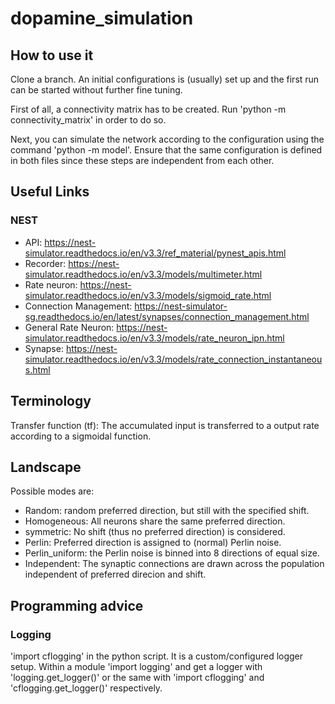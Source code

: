 # dopamine_simulation

## How to use it

Clone a branch.
An initial configurations is (usually) set up and the first run can be started without further fine tuning.

First of all, a connectivity matrix has to be created. Run 'python -m connectivity_matrix' in order to do so.

Next, you can simulate the network according to the configuration using the command 'python -m model'. Ensure that the same configuration is defined in both files since these steps are independent from each other.


## Useful Links
### NEST
 - API: https://nest-simulator.readthedocs.io/en/v3.3/ref_material/pynest_apis.html
 - Recorder: https://nest-simulator.readthedocs.io/en/v3.3/models/multimeter.html
 - Rate neuron: https://nest-simulator.readthedocs.io/en/v3.3/models/sigmoid_rate.html
 - Connection Management: https://nest-simulator-sg.readthedocs.io/en/latest/synapses/connection_management.html
 - General Rate Neuron: https://nest-simulator.readthedocs.io/en/v3.3/models/rate_neuron_ipn.html
 - Synapse: https://nest-simulator.readthedocs.io/en/v3.3/models/rate_connection_instantaneous.html

## Terminology

Transfer function (tf): The accumulated input is transferred to a output rate according to a sigmoidal function.

## Landscape
Possible modes are:
 - Random: random preferred direction, but still with the specified shift.
 - Homogeneous: All neurons share the same preferred direction.
 - symmetric: No shift (thus no preferred direction) is considered.
 - Perlin: Preferred direction is assigned to (normal) Perlin noise.
 - Perlin_uniform: the Perlin noise is binned into 8 directions of equal size.
 - Independent: The synaptic connections are drawn across the population independent of preferred direcion and shift.

## Programming advice
### Logging
'import cflogging' in the python script. It is a custom/configured logger setup. Within a module 'import logging' and get a logger with 'logging.get_logger()' or the same with 'import cflogging' and 'cflogging.get_logger()' respectively.
